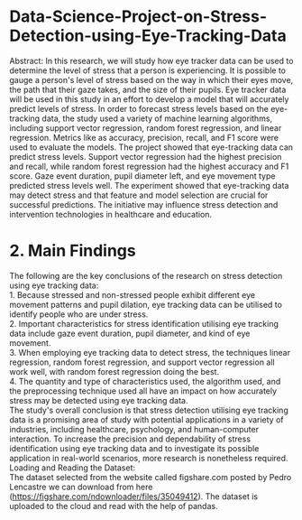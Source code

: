 # Data-Science-Project-on-Stress-Detection-using-Eye-Tracking-Data<br>
Abstract: In this research, we will study how eye tracker data can be used to determine the level of stress that a person is experiencing. It is possible to gauge a person's level of stress based on the way in which their eyes move, the path that their gaze takes, and the size of their pupils. Eye tracker data will be used in this study in an effort to develop a model that will accurately predict levels of stress.
	In order to forecast stress levels based on the eye-tracking data, the study used a variety of machine learning algorithms, including support vector regression, random forest regression, and linear regression. Metrics like as accuracy, precision, recall, and F1 score were used to evaluate the models.
	The project showed that eye-tracking data can predict stress levels. Support vector regression had the highest precision and recall, while random forest regression had the highest accuracy and F1 score. Gaze event duration, pupil diameter left, and eye movement type predicted stress levels well.
	The experiment showed that eye-tracking data may detect stress and that feature and model selection are crucial for successful predictions. The initiative may influence stress detection and intervention technologies in healthcare and education.<br>
	
	
# 2. Main Findings<br>
The following are the key conclusions of the research on stress detection using eye tracking data:<br>
    1. Because stressed and non-stressed people exhibit different eye movement patterns and pupil dilation, eye tracking data can be utilised to identify people who are under stress.<br>
    2. Important characteristics for stress identification utilising eye tracking data include gaze event duration, pupil diameter, and kind of eye movement.<br>
    3. When employing eye tracking data to detect stress, the techniques linear regression, random forest regression, and support vector regression all work well, with random forest regression doing the best.<br>
    4. The quantity and type of characteristics used, the algorithm used, and the preprocessing technique used all have an impact on how accurately stress may be detected using eye tracking data.<br>
	The study's overall conclusion is that stress detection utilising eye tracking data is a promising area of study with potential applications in a variety of industries, including healthcare, psychology, and human-computer interaction. To increase the precision and dependability of stress identification using eye tracking data and to investigate its possible application in real-world scenarios, more research is nonetheless required.<br>
Loading and Reading the Dataset:<br>
	The dataset selected from the website called figshare.com posted by Pedro Lencastre we can download from here (https://figshare.com/ndownloader/files/35049412). The dataset is uploaded to the cloud and read with the help of pandas.

